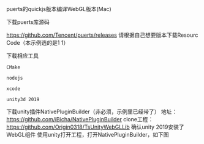 puerts的quickjs版本编译WebGL版本(Mac)


下载puerts库源码

  https://github.com/Tencent/puerts/releases
  请根据自己想要版本下载Resourc Code（本示例选的是1 1）

下载相应工具

    CMake
	
    nodejs
	
    xcode
	
    unity3d 2019
	
下载unity插件NativePluginBuilder（非必须，示例里已经带了）
    地址：https://github.com/iBicha/NativePluginBuilder
clone工程：https://github.com/Origin0318/TsUnityWebGLLib
确认unity 2019安装了WebGL组件
使用unity打开工程，打开NativePluginBuilder，如下图
